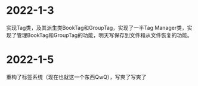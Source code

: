 # 2022-1-3

实现Tag类，及其派生类BookTag和GroupTag，实现了一半Tag Manager类，实现了管理BookTag和GroupTag的功能，明天写保存到文件和从文件恢复的功能。

# 2022-1-5

重构了标签系统（现在也就这一个东西QwQ），写爽了写爽了